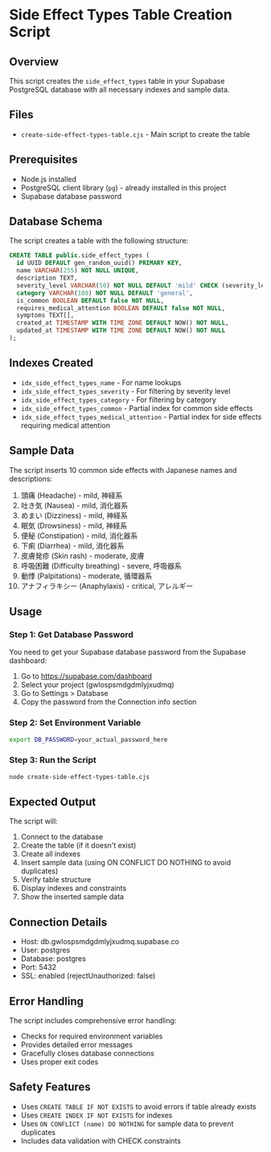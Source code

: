 # Side Effect Types Table Creation Script

## Overview
This script creates the `side_effect_types` table in your Supabase PostgreSQL database with all necessary indexes and sample data.

## Files
- `create-side-effect-types-table.cjs` - Main script to create the table

## Prerequisites
- Node.js installed
- PostgreSQL client library (`pg`) - already installed in this project
- Supabase database password

## Database Schema
The script creates a table with the following structure:

```sql
CREATE TABLE public.side_effect_types (
  id UUID DEFAULT gen_random_uuid() PRIMARY KEY,
  name VARCHAR(255) NOT NULL UNIQUE,
  description TEXT,
  severity_level VARCHAR(50) NOT NULL DEFAULT 'mild' CHECK (severity_level IN ('mild', 'moderate', 'severe', 'critical')),
  category VARCHAR(100) NOT NULL DEFAULT 'general',
  is_common BOOLEAN DEFAULT false NOT NULL,
  requires_medical_attention BOOLEAN DEFAULT false NOT NULL,
  symptoms TEXT[],
  created_at TIMESTAMP WITH TIME ZONE DEFAULT NOW() NOT NULL,
  updated_at TIMESTAMP WITH TIME ZONE DEFAULT NOW() NOT NULL
);
```

## Indexes Created
- `idx_side_effect_types_name` - For name lookups
- `idx_side_effect_types_severity` - For filtering by severity level
- `idx_side_effect_types_category` - For filtering by category
- `idx_side_effect_types_common` - Partial index for common side effects
- `idx_side_effect_types_medical_attention` - Partial index for side effects requiring medical attention

## Sample Data
The script inserts 10 common side effects with Japanese names and descriptions:
1. 頭痛 (Headache) - mild, 神経系
2. 吐き気 (Nausea) - mild, 消化器系
3. めまい (Dizziness) - mild, 神経系
4. 眠気 (Drowsiness) - mild, 神経系
5. 便秘 (Constipation) - mild, 消化器系
6. 下痢 (Diarrhea) - mild, 消化器系
7. 皮膚発疹 (Skin rash) - moderate, 皮膚
8. 呼吸困難 (Difficulty breathing) - severe, 呼吸器系
9. 動悸 (Palpitations) - moderate, 循環器系
10. アナフィラキシー (Anaphylaxis) - critical, アレルギー

## Usage

### Step 1: Get Database Password
You need to get your Supabase database password from the Supabase dashboard:
1. Go to https://supabase.com/dashboard
2. Select your project (gwlospsmdgdmlyjxudmq)
3. Go to Settings > Database
4. Copy the password from the Connection info section

### Step 2: Set Environment Variable
```bash
export DB_PASSWORD=your_actual_password_here
```

### Step 3: Run the Script
```bash
node create-side-effect-types-table.cjs
```

## Expected Output
The script will:
1. Connect to the database
2. Create the table (if it doesn't exist)
3. Create all indexes
4. Insert sample data (using ON CONFLICT DO NOTHING to avoid duplicates)
5. Verify table structure
6. Display indexes and constraints
7. Show the inserted sample data

## Connection Details
- Host: db.gwlospsmdgdmlyjxudmq.supabase.co
- User: postgres
- Database: postgres
- Port: 5432
- SSL: enabled (rejectUnauthorized: false)

## Error Handling
The script includes comprehensive error handling:
- Checks for required environment variables
- Provides detailed error messages
- Gracefully closes database connections
- Uses proper exit codes

## Safety Features
- Uses `CREATE TABLE IF NOT EXISTS` to avoid errors if table already exists
- Uses `CREATE INDEX IF NOT EXISTS` for indexes
- Uses `ON CONFLICT (name) DO NOTHING` for sample data to prevent duplicates
- Includes data validation with CHECK constraints